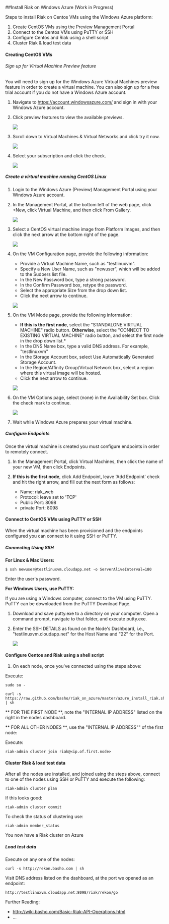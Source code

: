 ##Install Riak on Windows Azure (Work in Progress)

Steps to install Riak on Centos VMs using the Windows Azure platform:

1. Create CentOS VMs using the Preview Management Portal
2. Connect to the Centos VMs using PuTTY or SSH
3. Configure Centos and Riak using a shell script
4. Cluster Riak & load test data

#### Creating CentOS VMs

###### Sign up for Virtual Machine Preview feature

You will need to sign up for the Windows Azure Virtual Machines preview feature in order to create a virtual machine. You can also sign up for a free trial account if you do not have a Windows Azure account.

1. Navigate to https://account.windowsazure.com/ and sign in with your Windows Azure account.

2. Click preview features to view the available previews.

	![](https://raw.github.com/basho/riak_on_azure/master/images/antares-iaas-preview-01.png)

3. Scroll down to Virtual Machines & Virtual Networks and click try it now.

	![](https://raw.github.com/basho/riak_on_azure/master/images/antares-iaas-preview-02.png)

4. Select your subscription and click the check.

	![](https://raw.github.com/basho/riak_on_azure/master/images/antares-iaas-preview-04.png)

##### Create a virtual machine running CentOS Linux

1. Login to the Windows Azure (Preview) Management Portal using your Windows Azure account.

2. In the Management Portal, at the bottom left of the web page, click +New, click Virtual Machine, and then click From Gallery. 

	![](https://raw.github.com/basho/riak_on_azure/master/images/createvm.png)

3. Select a CentOS virtual machine image from Platform Images, and then click the next arrow at the bottom right of the page. 

	![](https://raw.github.com/basho/riak_on_azure/master/images/vmconfiguration0.png)

4. On the VM Configuration page, provide the following information:
	- Provide a Virtual Machine Name, such as "testlinuxvm".
	- Specify a New User Name, such as "newuser", which will be added to the Sudoers 	  list file.
	- In the New Password box, type a strong password.
	- In the Confirm Password box, retype the password.
	- Select the appropriate Size from the drop down list.
	- Click the next arrow to continue.

	![](https://raw.github.com/basho/riak_on_azure/master/images/vmconfiguration1.png)

5. On the VM Mode page, provide the following information:
	- **If this is the first node**, select the "STANDALONE VIRTUAL MACHINE" radio button. **Otherwise**, select the "CONNECT TO EXISTING VIRTUAL MACHINE" radio button, and select the first node in the drop down list.*
	- In the DNS Name box, type a valid DNS address. For example, "testlinuxvm"
	- In the Storage Account box, select Use Automatically Generated Storage Account.
	- In the Region/Affinity Group/Virtual Network box, select a region where this virtual image will be hosted.
	- Click the next arrow to continue.

	![](https://raw.github.com/basho/riak_on_azure/master/images/vmconfiguration2.png)

6. On the VM Options page, select (none) in the Availability Set box. Click the check mark to continue. 

	![](https://raw.github.com/basho/riak_on_azure/master/images/vmconfiguration3.png)

7. Wait while Windows Azure prepares your virtual machine.

##### Configure Endpoints

Once the virtual machine is created you must configure endpoints in order to remotely connect.

1. In the Management Portal, click Virtual Machines, then click the name of your new VM, then click Endpoints.

2. **If this is the first node**, click Add Endpoint, leave 'Add Endpoint' check and hit the right arrow, and fill out the next form as follows:
	- Name: riak_web
	- Protocol: leave set to 'TCP'
	- Public Port: 8098
	- private Port: 8098

#### Connect to CentOS VMs using PuTTY or SSH

When the virtual machine has been provisioned and the endpoints configured you can connect to it using SSH or PuTTY.

##### Connecting Using SSH

**For Linux & Mac Users:**

	$ ssh newuser@testlinuxvm.cloudapp.net -o ServerAliveInterval=180
Enter the user's password.

**For Windows Users, use PuTTY:**

If you are using a Windows computer, connect to the VM using PuTTY. PuTTY can be downloaded from the PuTTY Download Page.

1. Download and save putty.exe to a directory on your computer. Open a command prompt, navigate to that folder, and execute putty.exe.

2. Enter the SSH DETAILS as found on the Node's Dashboard, i.e., "testlinuxvm.cloudapp.net" for the Host Name and "22" for the Port. 

	![](https://raw.github.com/basho/riak_on_azure/master/images/putty.png)

#### Configure Centos and Riak using a shell script

1. On each node, once you've connected using the steps above:

Execute:

	sudo su -

	curl -s https://raw.github.com/basho/riak_on_azure/master/azure_install_riak.sh | sh

** FOR THE FIRST NODE **, note the "INTERNAL IP ADDRESS" listed on the right in the nodes dashboard.


** FOR ALL OTHER NODES **, use the "INTERNAL IP ADDRESS"" of the first node:

Execute:

	riak-admin cluster join riak@<ip.of.first.node>

#### Cluster Riak & load test data

After all the nodes are installed, and joined using the steps above, connect to one of the nodes using SSH or PuTTY and execute the following:

	riak-admin cluster plan

If this looks good:

	riak-admin cluster commit

To check the status of clustering use:

	riak-admin member_status

You now have a Riak cluster on Azure

##### Load test data

Execute on any one of the nodes:

	curl -s http://rekon.basho.com | sh
	
Visit DNS address listed on the dashboard, at the port we opened as an endpoint:

	http://testlinuxvm.cloudapp.net:8098/riak/rekon/go

Further Reading:

- http://wiki.basho.com/Basic-Riak-API-Operations.html
- ...
